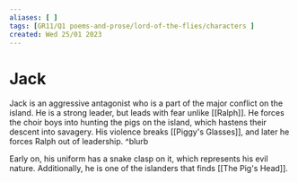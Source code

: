 ```yaml
---
aliases: [ ]
tags: [GR11/Q1 poems-and-prose/lord-of-the-flies/characters ]
created: Wed 25/01 2023
---
```

# Jack
Jack is an aggressive antagonist who is a part of the major conflict on the island. He is a strong leader, but leads with fear unlike [[Ralph]]. He forces the choir boys into hunting the pigs on the island, which hastens their descent into savagery. His violence breaks [[Piggy's Glasses]], and later he forces Ralph out of leadership. ^blurb

Early on, his uniform has a snake clasp on it, which represents his evil nature. Additionally, he is one of the islanders that finds [[The Pig's Head]]. 